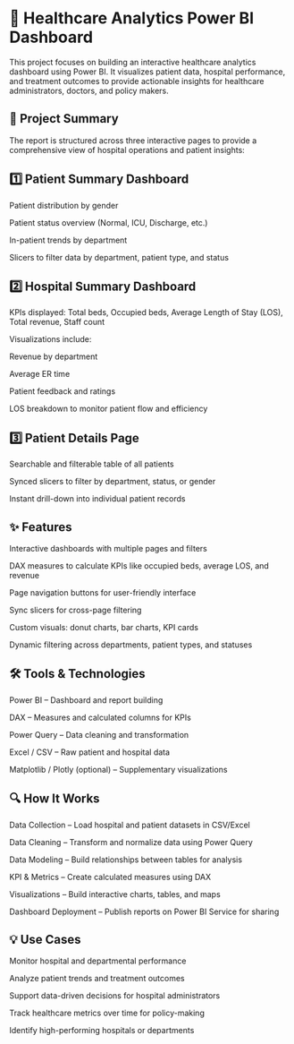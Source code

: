 # 🏥 Healthcare Analytics Power BI Dashboard

This project focuses on building an interactive healthcare analytics dashboard using Power BI. It visualizes patient data, hospital performance, and treatment outcomes to provide actionable insights for healthcare administrators, doctors, and policy makers.

## 📖 Project Summary

The report is structured across three interactive pages to provide a comprehensive view of hospital operations and patient insights:

## 1️⃣ Patient Summary Dashboard

Patient distribution by gender

Patient status overview (Normal, ICU, Discharge, etc.)

In-patient trends by department

Slicers to filter data by department, patient type, and status

## 2️⃣ Hospital Summary Dashboard

KPIs displayed: Total beds, Occupied beds, Average Length of Stay (LOS), Total revenue, Staff count

Visualizations include:

Revenue by department

Average ER time

Patient feedback and ratings

LOS breakdown to monitor patient flow and efficiency

## 3️⃣ Patient Details Page

Searchable and filterable table of all patients

Synced slicers to filter by department, status, or gender

Instant drill-down into individual patient records

## ✨ Features

Interactive dashboards with multiple pages and filters

DAX measures to calculate KPIs like occupied beds, average LOS, and revenue

Page navigation buttons for user-friendly interface

Sync slicers for cross-page filtering

Custom visuals: donut charts, bar charts, KPI cards

Dynamic filtering across departments, patient types, and statuses

## 🛠 Tools & Technologies

Power BI – Dashboard and report building

DAX – Measures and calculated columns for KPIs

Power Query – Data cleaning and transformation

Excel / CSV – Raw patient and hospital data

Matplotlib / Plotly (optional) – Supplementary visualizations

## 🔍 How It Works

Data Collection – Load hospital and patient datasets in CSV/Excel

Data Cleaning – Transform and normalize data using Power Query

Data Modeling – Build relationships between tables for analysis

KPI & Metrics – Create calculated measures using DAX

Visualizations – Build interactive charts, tables, and maps

Dashboard Deployment – Publish reports on Power BI Service for sharing

## 💡 Use Cases

Monitor hospital and departmental performance

Analyze patient trends and treatment outcomes

Support data-driven decisions for hospital administrators

Track healthcare metrics over time for policy-making

Identify high-performing hospitals or departments
